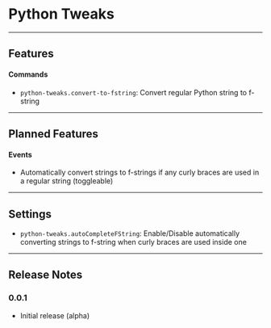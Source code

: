 # Python Tweaks

---

## Features

#### Commands

- `python-tweaks.convert-to-fstring`: Convert regular Python string to f-string

---

## Planned Features

#### Events

- Automatically convert strings to f-strings if any curly braces are used in a regular string (toggleable)

---

## Settings

* `python-tweaks.autoCompleteFString`: Enable/Disable automatically converting strings to f-string when curly braces are used inside one

---

## Release Notes

### 0.0.1

- Initial release (alpha)
